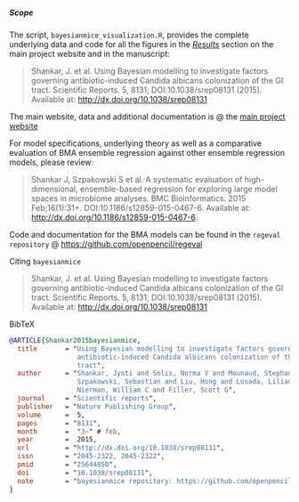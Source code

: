 ##### Scope
The script, `bayesianmice_visualization.R`, provides the complete underlying data and code for all the figures in the [*Results*][results] section on the main project website and in the manuscript:

> Shankar, J. et al. Using Bayesian modelling to investigate factors governing antibiotic-induced Candida albicans colonization of the GI tract. Scientific Reports. 5, 8131; DOI:10.1038/srep08131 (2015). Available at: http://dx.doi.org/10.1038/srep08131

The main website, data and additional documentation is @ the [main project website][mainsite]

For model specifications, underlying theory as well as a comparative evaluation of BMA ensemble regression against other ensemble regression models, please review:

> Shankar J, Szpakowski S et al. A systematic evaluation of high-dimensional, ensemble-based regression for exploring large model spaces in microbiome analyses. BMC Bioinformatics. 2015 Feb;16(1):31+. DOI:10.1186/s12859-015-0467-6. Available at: http://dx.doi.org/10.1186/s12859-015-0467-6.

Code and documentation for the BMA models can be found in the `regeval repository` @ https://github.com/openpencil/regeval

Citing `bayesianmice`

> Shankar, J. et al. Using Bayesian modelling to investigate factors governing antibiotic-induced Candida albicans colonization of the GI tract. Scientific Reports. 5, 8131; DOI:10.1038/srep08131 (2015). Available at: http://dx.doi.org/10.1038/srep08131

BibTeX
```bibtex
@ARTICLE{Shankar2015bayesianmice,
  title       = "Using Bayesian modelling to investigate factors governing
                 antibiotic-induced Candida albicans colonization of the {GI}
                 tract",
  author      = "Shankar, Jyoti and Solis, Norma V and Mounaud, Stephanie and
                 Szpakowski, Sebastian and Liu, Hong and Losada, Liliana and
                 Nierman, William C and Filler, Scott G",
  journal     = "Scientific reports",
  publisher   = "Nature Publishing Group",
  volume      =  5,
  pages       = "8131",
  month       =  "3~" # feb,
  year        =  2015,
  url         = "http://dx.doi.org/10.1038/srep08131",
  issn        = "2045-2322, 2045-2322",
  pmid        = "25644850",
  doi         = "10.1038/srep08131",
  note        = "bayesianmice repository: https://github.com/openpencil/regeval"
}
```
<!--Websites-->
[mainsite]: http://openpencil.github.io/bayesianmice/ "_bayesianmice_: project documentation website"
[results]: http://openpencil.github.io/bayesianmice/results.html "_bayesianmice_: Results"
